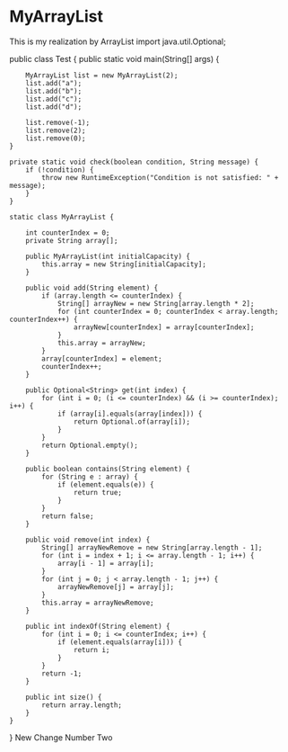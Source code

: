 # MyArrayList
This is my realization by ArrayList
import java.util.Optional;

public class Test {
    public static void main(String[] args) {

        MyArrayList list = new MyArrayList(2);
        list.add("a");
        list.add("b");
        list.add("c");
        list.add("d");

        list.remove(-1);
        list.remove(2);
        list.remove(0);
    }

    private static void check(boolean condition, String message) {
        if (!condition) {
            throw new RuntimeException("Condition is not satisfied: " + message);
        }
    }

    static class MyArrayList {

        int counterIndex = 0;
        private String array[];

        public MyArrayList(int initialCapacity) {
            this.array = new String[initialCapacity];
        }

        public void add(String element) {
            if (array.length <= counterIndex) {
                String[] arrayNew = new String[array.length * 2];
                for (int counterIndex = 0; counterIndex < array.length; counterIndex++) {
                    arrayNew[counterIndex] = array[counterIndex];
                }
                this.array = arrayNew;
            }
            array[counterIndex] = element;
            counterIndex++;
        }

        public Optional<String> get(int index) {
            for (int i = 0; (i <= counterIndex) && (i >= counterIndex); i++) {
                if (array[i].equals(array[index])) {
                    return Optional.of(array[i]);
                }
            }
            return Optional.empty();
        }

        public boolean contains(String element) {
            for (String e : array) {
                if (element.equals(e)) {
                    return true;
                }
            }
            return false;
        }

        public void remove(int index) {
            String[] arrayNewRemove = new String[array.length - 1];
            for (int i = index + 1; i <= array.length - 1; i++) {
                array[i - 1] = array[i];
            }
            for (int j = 0; j < array.length - 1; j++) {
                arrayNewRemove[j] = array[j];
            }
            this.array = arrayNewRemove;
        }

        public int indexOf(String element) {
            for (int i = 0; i <= counterIndex; i++) {
                if (element.equals(array[i])) {
                    return i;
                }
            }
            return -1;
        }

        public int size() {
            return array.length;
        }
    }
}
New Change Number Two 

